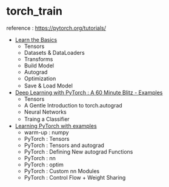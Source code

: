 # torch_train
reference : https://pytorch.org/tutorials/
- [Learn the Basics](https://pytorch.org/tutorials/beginner/basics/intro.html)
  - Tensors
  - Datasets & DataLoaders
  - Transforms
  - Build Model
  - Autograd
  - Optimization
  - Save & Load Model
  　  
- [Deep Learning with PyTorch : A 60 Minute Blitz - Examples](https://pytorch.org/tutorials/beginner/deep_learning_60min_blitz.html)
  - Tensors
  - A Gentle Introduction to torch.autograd
  - Neural Networks
  - Traing a Classifier
　  
- [Learning PyTorch with examples](https://pytorch.org/tutorials/beginner/pytorch_with_examples.html)
  - warm-up : numpy
  - PyTorch : Tensors
  - PyTorch : Tensors and autograd
  - PyTorch : Defining New autograd Functions
  - PyTorch : nn
  - PyTorch : optim
  - PyTorch : Custom nn Modules
  - PyTorch : Control Flow + Weight Sharing